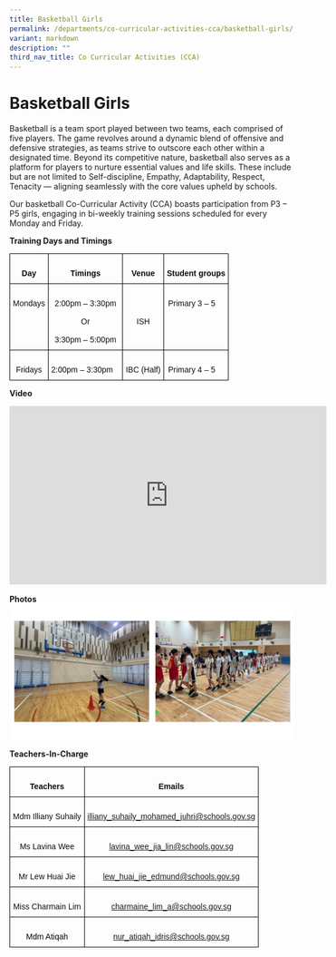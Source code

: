 ```yaml
---
title: Basketball Girls
permalink: /departments/co-curricular-activities-cca/basketball-girls/
variant: markdown
description: ""
third_nav_title: Co Curricular Activities (CCA)
---
```

# **Basketball Girls**

Basketball is a team sport played between two teams, each comprised of five players. The game revolves around a dynamic blend of offensive and defensive strategies, as teams strive to outscore each other within a designated time. Beyond its competitive nature, basketball also serves as a platform for players to nurture essential values and life skills. These include but are not limited to Self-discipline, Empathy, Adaptability, Respect, Tenacity — aligning seamlessly with the core values upheld by schools.

Our basketball Co-Curricular Activity (CCA) boasts participation from P3 – P5 girls, engaging in bi-weekly training sessions scheduled for every Monday and Friday.

**Training Days and Timings**  
<table class="tg" style="border-collapse:collapse;border-spacing:0"><thead>
<tr><th style="border-color:black;border-style:solid;border-width:1px;font-family:Arial, sans-serif;font-size:14px;font-weight:bold;overflow:hidden;padding:10px 5px;text-align:center;vertical-align:top;word-break:normal"><br><span style="color:#0D0D0D">Day</span></th><th style="border-color:black;border-style:solid;border-width:1px;font-family:Arial, sans-serif;font-size:14px;font-weight:bold;overflow:hidden;padding:10px 5px;text-align:center;vertical-align:top;word-break:normal"><br><span style="color:#0D0D0D">Timings</span></th><th style="border-color:black;border-style:solid;border-width:1px;font-family:Arial, sans-serif;font-size:14px;font-weight:bold;overflow:hidden;padding:10px 5px;text-align:center;vertical-align:top;word-break:normal"><br><span style="color:#0D0D0D">Venue</span></th>
<th style="border-color:black;border-style:solid;border-width:1px;font-family:Arial, sans-serif;font-size:14px;font-weight:bold;overflow:hidden;padding:10px 5px;text-align:center;vertical-align:top;word-break:normal"><br><span style="color:#0D0D0D">Student groups</span><span style="background-color:#BFBFBF"> </span></th></tr>
</thead>
<tbody>
<tr><td style="border-color:black;border-style:solid;border-width:1px;font-family:Arial, sans-serif;font-size:14px;overflow:hidden;padding:10px 5px;text-align:center;vertical-align:top;word-break:normal">   <br><span style="color:#0D0D0D;background-color:white">Mondays</span> </td><td style="border-color:black;border-style:solid;border-width:1px;font-family:Arial, sans-serif;font-size:14px;overflow:hidden;padding:10px 5px;text-align:center;vertical-align:top;word-break:normal">   <br><span style="color:#0D0D0D;background-color:white">2:00pm – 3:30pm</span><br>   <br><span style="color:#0D0D0D;background-color:white">Or</span><br>   <br><span style="color:#0D0D0D;background-color:white">3:30pm – 5:00pm</span></td>
<td style="border-color:black;border-style:solid;border-width:1px;font-family:Arial, sans-serif;font-size:14px;overflow:hidden;padding:10px 5px;text-align:center;vertical-align:top;word-break:normal">   <br><br><br><span style="color:#0D0D0D;background-color:white">ISH</span>   </td><td style="border-color:black;border-style:solid;border-width:1px;font-family:Arial, sans-serif;font-size:14px;overflow:hidden;padding:10px 5px;text-align:center;vertical-align:top;word-break:normal">&nbsp;&nbsp;&nbsp;<br><span style="color:#0D0D0D;background-color:white">Primary 3 – 5 </span>&nbsp;&nbsp;&nbsp;</td></tr>
<tr><td style="border-color:black;border-style:solid;border-width:1px;font-family:Arial, sans-serif;font-size:14px;overflow:hidden;padding:10px 5px;text-align:center;vertical-align:top;word-break:normal">   <br><span style="color:#0D0D0D;background-color:white">Fridays</span> </td><td style="border-color:black;border-style:solid;border-width:1px;font-family:Arial, sans-serif;font-size:14px;overflow:hidden;padding:10px 5px;text-align:center;vertical-align:top;word-break:normal">&nbsp;&nbsp;&nbsp;<br><span style="color:#0D0D0D;background-color:white">2:00pm – 3:30pm</span>&nbsp;&nbsp;&nbsp;</td><td style="border-color:black;border-style:solid;border-width:1px;font-family:Arial, sans-serif;font-size:14px;overflow:hidden;padding:10px 5px;text-align:center;vertical-align:top;word-break:normal">   <br><span style="color:#0D0D0D;background-color:white">IBC (Half)</span> </td>
<td style="border-color:black;border-style:solid;border-width:1px;font-family:Arial, sans-serif;font-size:14px;overflow:hidden;padding:10px 5px;text-align:center;vertical-align:top;word-break:normal">&nbsp;&nbsp;&nbsp;<br><span style="color:#0D0D0D;background-color:white">Primary 4 – 5 </span>&nbsp;&nbsp;&nbsp;</td></tr>
</tbody></table>

**Video** 
<iframe width="560" height="315" src="https://www.youtube.com/embed/_aG_gBk-4WE?wmode=transparent&amp;playlist=_aG_gBk-4WE&amp;loop=1" title="YouTube video player" frameborder="0" allow="accelerometer; autoplay; clipboard-write; encrypted-media; gyroscope; picture-in-picture" allowfullscreen=""></iframe>  

**Photos** 
![](/images/Basketball_Girl_pic01_2025.jpg)

**Teachers-In-Charge** 
<table class="tg" style="border-collapse:collapse;border-spacing:0"><thead><tr><th style="border-color:black;border-style:solid;border-width:1px;font-family:Arial, sans-serif;font-size:14px;font-weight:bold;overflow:hidden;padding:10px 5px;text-align:center;vertical-align:top;word-break:normal"><br><span style="color:#0D0D0D">Teachers</span></th><th style="border-color:black;border-style:solid;border-width:1px;font-family:Arial, sans-serif;font-size:14px;font-weight:bold;overflow:hidden;padding:10px 5px;text-align:center;vertical-align:top;word-break:normal"><br><span style="color:#0D0D0D">Emails</span></th></tr></thead>
<tbody><tr><td style="border-color:black;border-style:solid;border-width:1px;font-family:Arial, sans-serif;font-size:14px;overflow:hidden;padding:10px 5px;text-align:center;vertical-align:top;word-break:normal">   <br><span style="color:#0D0D0D;background-color:white">Mdm Illiany Suhaily</span> </td><td style="border-color:black;border-style:solid;border-width:1px;font-family:Arial, sans-serif;font-size:14px;overflow:hidden;padding:10px 5px;text-align:center;vertical-align:top;word-break:normal">   <br><a rel="noopener noreferrer" target="_blank" href="mailto:illiany_suhaily_mohamed_juhri@schools.gov.sg"><span style="text-decoration:none">illiany_suhaily_mohamed_juhri@schools.gov.sg</span></a> </td></tr>
<tr><td style="border-color:black;border-style:solid;border-width:1px;font-family:Arial, sans-serif;font-size:14px;overflow:hidden;padding:10px 5px;text-align:center;vertical-align:top;word-break:normal">   <br><span style="color:#0D0D0D;background-color:white">Ms Lavina Wee</span> </td><td style="border-color:black;border-style:solid;border-width:1px;font-family:Arial, sans-serif;font-size:14px;overflow:hidden;padding:10px 5px;text-align:center;vertical-align:top;word-break:normal">   <br><a rel="noopener noreferrer" target="_blank" href="mailto:lavina_wee_jia_lin@schools.gov.sg"><span style="text-decoration:none">lavina_wee_jia_lin@schools.gov.sg</span></a> </td></tr>
<tr><td style="border-color:black;border-style:solid;border-width:1px;font-family:Arial, sans-serif;font-size:14px;overflow:hidden;padding:10px 5px;text-align:center;vertical-align:top;word-break:normal">   <br><span style="color:#0D0D0D;background-color:white">Mr Lew Huai Jie</span> </td><td style="border-color:black;border-style:solid;border-width:1px;font-family:Arial, sans-serif;font-size:14px;overflow:hidden;padding:10px 5px;text-align:center;vertical-align:top;word-break:normal">   <br><a rel="noopener noreferrer" target="_blank" href="mailto:lew_huai_jie_edmund@schools.gov.sg"><span style="text-decoration:none">lew_huai_jie_edmund@schools.gov.sg</span></a> </td></tr>
<tr><td style="border-color:black;border-style:solid;border-width:1px;font-family:Arial, sans-serif;font-size:14px;overflow:hidden;padding:10px 5px;text-align:center;vertical-align:top;word-break:normal">   <br><span style="color:#0D0D0D;background-color:white">Miss Charmain Lim</span>  </td><td style="border-color:black;border-style:solid;border-width:1px;font-family:Arial, sans-serif;font-size:14px;overflow:hidden;padding:10px 5px;text-align:center;vertical-align:top;word-break:normal">   <br><a rel="noopener noreferrer" target="_blank" href="mailto:charmaine_lim_a@schools.gov.sg"><span style="text-decoration:none">charmaine_lim_a@schools.gov.sg</span></a> </td></tr>
<tr><td style="border-color:black;border-style:solid;border-width:1px;font-family:Arial, sans-serif;font-size:14px;overflow:hidden;padding:10px 5px;text-align:center;vertical-align:top;word-break:normal">   <br><span style="color:black;background-color:white">Mdm Atiqah</span> </td><td style="border-color:black;border-style:solid;border-width:1px;font-family:Arial, sans-serif;font-size:14px;overflow:hidden;padding:10px 5px;text-align:center;vertical-align:top;word-break:normal">   <br><a rel="noopener noreferrer" target="_blank" href="mailto:nur_atiqah_idris@schools.gov.sg"><span style="text-decoration:none">nur_atiqah_idris@schools.gov.sg</span></a> </td></tr></tbody></table>

